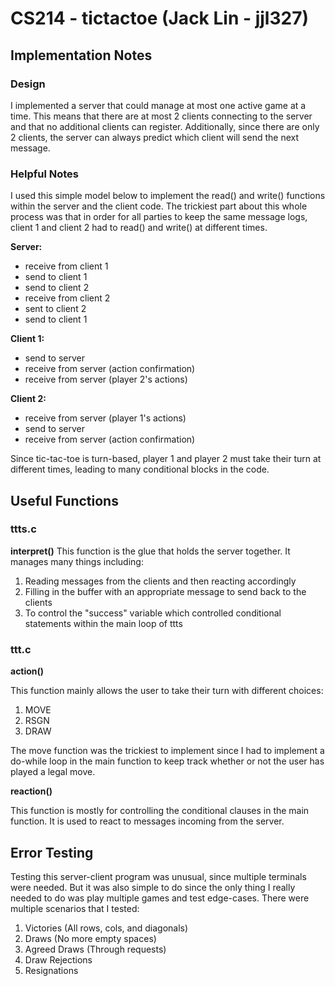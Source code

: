 # CS214 - tictactoe (Jack Lin - jjl327)
## Implementation Notes
### Design
I implemented a server that could manage at most one active game at a time. This means that there are at most 2 clients connecting to the server and that no additional clients can register. Additionally, since there are only 2 clients, the server can always predict which client will send the next message.
### Helpful Notes
I used this simple model below to implement the read() and write() functions within the server and the client code. The trickiest part about this whole process was that in order for all parties to keep the same message logs, client 1 and client 2 had to read() and write() at different times.

**Server:**
- receive from client 1
- send to client 1
- send to client 2
- receive from client 2
- sent to client 2
- send to client 1

**Client 1:**
- send to server
- receive from server (action confirmation)
- receive from server (player 2's actions)

**Client 2:**
- receive from server (player 1's actions)
- send to server
- receive from server (action confirmation)

Since tic-tac-toe is turn-based, player 1 and player 2 must take their turn at different times, leading to many conditional blocks in the code.

## Useful Functions
### ttts.c
**interpret()**
This function is the glue that holds the server together. It manages many things including:
1. Reading messages from the clients and then reacting accordingly
2. Filling in the buffer with an appropriate message to send back to the clients
3. To control the "success" variable which controlled conditional statements within the main loop of ttts

### ttt.c
**action()**

This function mainly allows the user to take their turn with different choices:
1. MOVE
2. RSGN
3. DRAW


The move function was the trickiest to implement since I had to implement a do-while loop in the main function to keep track whether or not the user has played a legal move.

**reaction()**

This function is mostly for controlling the conditional clauses in the main function. It is used to react to messages incoming from the server.
## Error Testing
Testing this server-client program was unusual, since multiple terminals were needed. But it was also simple to do since the only thing I really needed to do was play multiple games and test edge-cases. There were multiple scenarios that I tested:

1. Victories (All rows, cols, and diagonals)
2. Draws (No more empty spaces)
3. Agreed Draws (Through requests)
4. Draw Rejections
5. Resignations
